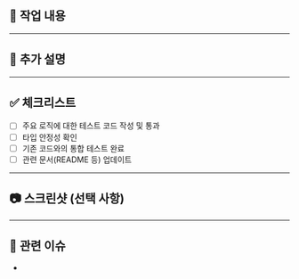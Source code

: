 ## 📄 작업 내용

<!-- 이 PR에서 작업한 내용을 구체적으로 적어주세요 -->

---

## 🤔 추가 설명

<!-- 코드 구현에 대한 추가적인 설명이나 고려 사항이 있다면 적어주세요 -->

---

## ✅ 체크리스트

- [ ] 주요 로직에 대한 테스트 코드 작성 및 통과
- [ ] 타입 안정성 확인
- [ ] 기존 코드와의 통합 테스트 완료
- [ ] 관련 문서(README 등) 업데이트

---

## 📷 스크린샷 (선택 사항)

<!-- 동작 화면, 테스트 결과 등 시각적인 자료가 있다면 추가해주세요 -->

---

## 🔗 관련 이슈

<!-- 관련된 이슈 번호를 적어주세요 -->

-
